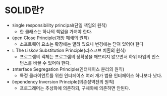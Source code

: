 # SOLID란?

* `S`ingle responsibility principal(단일 책임의 원칙)
    * 한 클래스는 하나의 책임을 가져야 한다.
* `O`pen Close Principle(개방 폐쇄의 원칙)
    * 소프트웨어 요소는 확장에는 열려 있으나 변경에는 닫혀 있어야 한다
* `L` The `L`iskov Substitution Principle(리스코브 치환의 원칙)
    * 프로그램의 객체는 프로그램의 정확성을 깨뜨리지 않으면서 하위 타입의 인스턴스를 바꿀 수 있어야 한다. 
* `I`nterface Segregation Principle(인터페이스 분리의 원칙)
    * 특정 클라이언트를 위한 인터페이스 여러 개가 범용 인터페이스 하나보다 낫다.
* `D`ependency Inversion Principle(의존성역전의 원칙)
    * 프로그래머는 추상화에 의존하되, 구체화에 의존하면 안된다.
